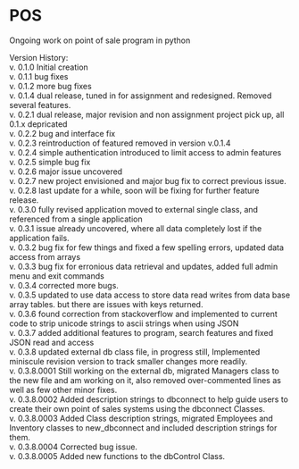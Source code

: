 # POS
Ongoing work on point of sale program in python

Version History:<br>
v. 0.1.0 Initial creation<br>
v. 0.1.1 bug fixes<br>
v. 0.1.2 more bug fixes<br>
v. 0.1.4 dual release, tuned in for assignment and redesigned. Removed several features.<br>
v. 0.2.1 dual release, major revision and non assignment project pick up, all 0.1.x depricated<br>
v. 0.2.2 bug and interface fix<br>
v. 0.2.3 reintroduction of featured removed in version v.0.1.4<br>
v. 0.2.4 simple authentication introduced to limit access to admin features<br>
v. 0.2.5 simple bug fix<br>
v. 0.2.6 major issue uncovered<br>
v. 0.2.7 new project envisioned and major bug fix to correct previous issue.<br>
v. 0.2.8 last update for a while, soon will be fixing for further feature release.<br>
v. 0.3.0 fully revised application moved to external single class, and referenced from a single application<br>
v. 0.3.1 issue already uncovered, where all data completely lost if the application fails.<br>
v. 0.3.2 bug fix for few things and fixed a few spelling errors, updated data access from arrays<br>
v. 0.3.3 bug fix for erronious data retrieval and updates, added full admin menu and exit commands<br>
v. 0.3.4 corrected more bugs.<br>
v. 0.3.5 updated to use data access to store data read writes from data base array tables. but there are issues with keys returned.<br>
v. 0.3.6 found correction from stackoverflow and implemented to current code to strip unicode strings to ascii strings when using JSON<br>
v. 0.3.7 added additional features to program, search features and fixed JSON read and access<br>
v. 0.3.8 updated external db class file, in progress still, Implemented miniscule revision version to track smaller changes more readily.<br>
v. 0.3.8.0001 Still working on the external db, migrated Managers class to the new file and am working on it, also removed over-commented lines as well as few other minor fixes.<br>
v. 0.3.8.0002 Added description strings to dbconnect to help guide users to create their own point of sales systems using the dbconnect Classes.<br>
v. 0.3.8.0003 Added Class description strings, migrated Employees and Inventory classes to new_dbconnect and included description strings for them.<br>
v. 0.3.8.0004 Corrected bug issue.<br>
v. 0.3.8.0005 Added new functions to the dbControl Class.
